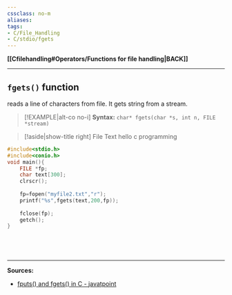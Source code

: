 ```yaml
---
cssclass: no-m
aliases:
tags:
- C/File_Handling
- C/stdio/fgets
---
```

**[[Cfilehandling#Operators/Functions for file handling|BACK]]**

---
## `fgets()` function
reads a line of characters from file. It gets string from a stream.
>[!EXAMPLE|alt-co no-i] **Syntax:** `char* fgets(char *s, int n, FILE *stream)`

>[!aside|show-title right] File Text
> hello c programming
```C
#include<stdio.h>  
#include<conio.h>  
void main(){  
	FILE *fp;  
	char text[300];  
	clrscr();  
	  
	fp=fopen("myfile2.txt","r");  
	printf("%s",fgets(text,200,fp));  
	  
	fclose(fp);  
	getch();  
}
```
# 

<br>

---
**Sources:**
- [fputs() and fgets() in C - javatpoint](https://www.javatpoint.com/fputs-fgets-in-c)